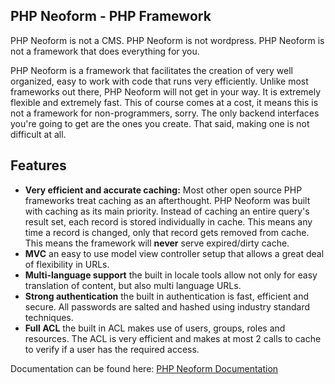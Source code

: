 PHP Neoform - PHP Framework
----------------------

PHP Neoform is not a CMS. PHP Neoform is not wordpress. PHP Neoform is not a framework that does everything for you.

PHP Neoform is a framework that facilitates the creation of very well organized, easy to work with code that runs very efficiently. Unlike most frameworks out there, PHP Neoform will not get in your way. It is extremely flexible and extremely fast. This of course comes at a cost, it means this is not a framework for non-programmers, sorry. The only backend interfaces you're going to get are the ones you create. That said, making one is not difficult at all.

## Features

* **Very efficient and accurate caching:** Most other open source PHP frameworks treat caching as an afterthought. PHP Neoform was built with caching as its main priority. Instead of caching an entire query's result set, each record is stored individually in cache. This means any time a record is changed, only that record gets removed from cache. This means the framework will **never** serve expired/dirty cache.
* **MVC** an easy to use model view controller setup that allows a great deal of flexibility in URLs.
* **Multi-language support** the built in locale tools allow not only for easy translation of content, but also multi language URLs.
* **Strong authentication** the built in authentication is fast, efficient and secure. All passwords are salted and hashed using industry standard techniques.
* **Full ACL** the built in ACL makes use of users, groups, roles and resources. The ACL is very efficient and makes at most 2 calls to cache to verify if a user has the required access.

Documentation can be found here: [PHP Neoform Documentation](https://github.com/neoform/PHP-Neoform/wiki/Index)

